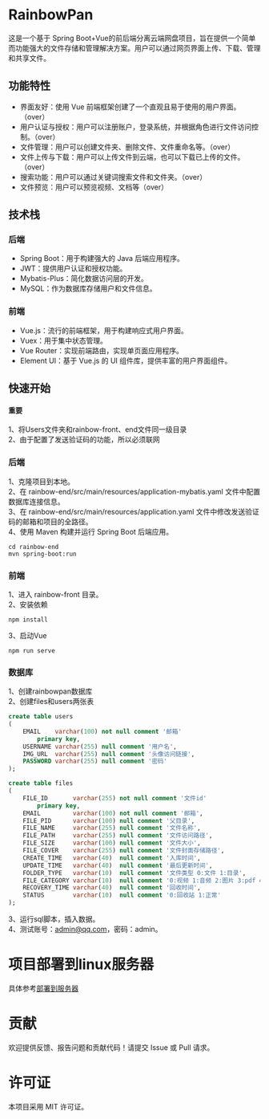 # RainbowPan
这是一个基于 Spring Boot+Vue的前后端分离云端网盘项目，旨在提供一个简单而功能强大的文件存储和管理解决方案。用户可以通过网页界面上传、下载、管理和共享文件。

## 功能特性
* 界面友好：使用 Vue 前端框架创建了一个直观且易于使用的用户界面。（over）
* 用户认证与授权：用户可以注册账户，登录系统，并根据角色进行文件访问控制。（over）
* 文件管理：用户可以创建文件夹、删除文件、文件重命名等。（over）
* 文件上传与下载：用户可以上传文件到云端，也可以下载已上传的文件。（over）
* 搜索功能：用户可以通过关键词搜索文件和文件夹。（over）
* 文件预览：用户可以预览视频、文档等（over）


## 技术栈
### 后端
* Spring Boot：用于构建强大的 Java 后端应用程序。
* JWT：提供用户认证和授权功能。
* Mybatis-Plus：简化数据访问层的开发。
* MySQL：作为数据库存储用户和文件信息。

### 前端
* Vue.js：流行的前端框架，用于构建响应式用户界面。
* Vuex：用于集中状态管理。
* Vue Router：实现前端路由，实现单页面应用程序。
* Element UI：基于 Vue.js 的 UI 组件库，提供丰富的用户界面组件。

## 快速开始
#### 重要
1、将Users文件夹和rainbow-front、end文件同一级目录<br>
2、由于配置了发送验证码的功能，所以必须联网<br>
### 后端
1、克隆项目到本地。<br>
2、在 rainbow-end/src/main/resources/application-mybatis.yaml 文件中配置数据库连接信息。<br>
3、在 rainbow-end/src/main/resources/application.yaml 文件中修改发送验证码的邮箱和项目的全路径。<br>
4、使用 Maven 构建并运行 Spring Boot 后端应用。<br>
````shell
cd rainbow-end
mvn spring-boot:run
````

### 前端
1、进入 rainbow-front 目录。<br>
2、安装依赖<br>
````shell
npm install
````
3、启动Vue
````shell
npm run serve
````

### 数据库
1、创建rainbowpan数据库<br>
2、创建files和users两张表<br>
```sql
create table users
(
    EMAIL    varchar(100) not null comment '邮箱'
        primary key,
    USERNAME varchar(255) null comment '用户名',
    IMG_URL  varchar(255) null comment '头像访问链接',
    PASSWORD varchar(255) null comment '密码'
);
```
```sql
create table files
(
    FILE_ID       varchar(255) not null comment '文件id'
        primary key,
    EMAIL         varchar(100) not null comment '邮箱',
    FILE_PID      varchar(100) null comment '父目录',
    FILE_NAME     varchar(255) null comment '文件名称',
    FILE_PATH     varchar(255) null comment '文件访问路径',
    FILE_SIZE     varchar(100) null comment '文件大小',
    FILE_COVER    varchar(255) null comment '文件封面存储路径',
    CREATE_TIME   varchar(40)  null comment '入库时间',
    UPDATE_TIME   varchar(40)  null comment '最后更新时间',
    FOLDER_TYPE   varchar(10)  null comment '文件类型 0:文件 1:目录',
    FILE_CATEGORY varchar(10)  null comment '0:视频 1:音频 2:图片 3:pdf 4:doc 5:excel 6:txt 7:code 8:zip 9:其他',
    RECOVERY_TIME varchar(40)  null comment '回收时间',
    STATUS        varchar(10)  null comment '0:回收站 1:正常'
);
```
3、运行sql脚本，插入数据。<br>
4、测试账号：admin@qq.com，密码：admin。

# 项目部署到linux服务器
具体参考[部署到服务器](https://www.notion.so/rainbow-jie/de19984c86e64f109c2076800dbf5601?pvs=4)


# 贡献
欢迎提供反馈、报告问题和贡献代码！请提交 Issue 或 Pull 请求。

# 许可证
本项目采用 MIT 许可证。





